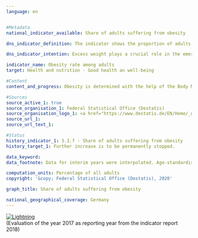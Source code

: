 ```yaml
---                   
language: en                   


#Metadata                   
national_indicator_available: Share of adults suffering from obesity                   

dns_indicator_definition: The indicator shows the proportion of adults (aged 18 years and older) suffering from obesity in the total adult population.<sub> Text from the Indicator Report 2018</sub>                   

dns_indicator_intention: Excess weight plays a crucial role in the emergence of diseases of civilisation, such as cardiovascular diseases, diabetes and joint injuries. Besides its consequences to health, excess weight is a burden on the national economy and has a negative impact on social life. Consequently, the proportion of the population with obesity in Germany should not increase any further.<sub> Text from the Indicator Report 2018</sub>                   

indicator_name: Obesity rate among adults                   
target: Health and nutrition - Good health an well-being                   

#Content                    
content_and_progress: Obesity is determined with the help of the Body Mass Index (BMI), which is calculated by dividing the body weight in kilograms by the square of an individual’s height in metres. People with a BMI of 25 and above are classified as “overweight” according to the WHO and those with a BMI of 30 as “obese”. The BMI is a benchmark that does not take account of the physique, age- and gender-specific differences as well as the individual body mass composition.<br><br>Obesity is determined with the help of the Body Mass Index (BMI), which is calculated by dividing the body weight in kilograms by the square of an individual’s height in metres. People with a BMI of 25 and above are classified as “overweight” according to the WHO and those with a BMI of 30 as “obese”. The BMI is a benchmark that does not take account of the physique, age- and gender-specific differences as well as the individual body mass composition. The data used for the indicator are based on the microcensus of the Federal Statistical Office. The sample survey is conducted among 1&nbsp;% of the total population. The responses to the health questions, which are generally asked every four years, are voluntary. Consequently, the indicator is based on the proportion of the population with a BMI of 30 and higher that also answered the microcensus questions concerning body weight and body size. The corresponding data were standardised relative to the European population of 1990 to allow data from different years and regions to be compared without distortions due to different age structures. Since the questions on health in the microcensus are not asked annually, the interim years in the chart were interpolated.<br><br>In 2017, 14.6&nbsp;% of the population in Germany over the age of 18 were obese. Here, the share of obese men (16.3&nbsp;%) was higher than the share of obese women (12.9&nbsp;%). Before, in 1999, the share of obese persons was only 10.7&nbsp;% of the population. At that time, the proportion of women (10.2&nbsp;%) affected by obesity was also slightly lower than that of men (11.1&nbsp;%). Thus, the obesity rate among adults has increased and is developing contrary to the goal envisioned by the German Sustainable Development Strategy. Another 33.9&nbsp;% of the population aged 18 and over had a BMI of 25 to under 30 in 2017. In total, 48.5&nbsp;% were considered to be overweight (BMI 25 and over). The proportion of women (38.7&nbsp;%) was significantly smaller than that of men (57.7&nbsp;%).<br><br>The proportion of adults suffering from obesity increases with age, and the trend reverses only among people at a very advanced age. In 2017, 3.4&nbsp;% of 18 and 19-year-old women were obese. At the age of 30 to under 35, 10.1&nbsp;% of the women were obese. The highest proportion of obese women (21.7&nbsp;%) was found in the age group between 60 and under 65 years of age. The rate of obesity among men was higher among those under 75 than among women of the same age and reached the highest proportions in the age groups 60 to under 65 (24.5&nbsp;%) and 65 to under 70 (25.3&nbsp;%). It is interesting to note that the proportion of obese women is higher than the proportion of obese men at older ages – above about 75 years of age. At this age, however, the proportion of men in the population is also considerably lower. As of 31 December 2017, the proportion of men aged 75 and over in the population at this age was only 40&nbsp;%, while the gender distribution between 50 and 60 years was balanced. This imbalance in old age can be attributed to the higher life expectancy of women or to the fact that men die earlier than women.<br><br>Being underweight, i. e. having a BMI lower than 18.5, is the opposite phenomenon to that of obesity. In 2017, the share of women who were underweight (4.0&nbsp;%) was considerably greater than the share found in men (1.0&nbsp;%). In fact, 12.1&nbsp;% of young women between 18 and 19 years of age were underweight, and 8.5&nbsp;% were still underweight at an age from 20 to under 25.<sub> Text from the Indicator Report 2018</sub>                   

#Sources
source_active_1: true                           
source_organisation_1: Federal Statistical Office (Destatis)                           
source_organisation_logo_1: <a href="https://www.destatis.de/EN/Home/_node.html"><img src="https://g205sdgs.github.io/sdg-indicators/public/LogosEn/destatis.png" alt="Logo Federal Statistical Office (Destatis)" title="Click here to visit the homepage of the organization" /></a>                           
source_url_1:                            
source_url_text_1:                            

#Status                   
history_indicator_1: 3.1.f - Share of adults suffering from obesity                   
history_target_1: Further increase is to be permanently stopped.

data_keyword:                    
data_footnote: Data for interim years were interpolated. Age-standardised results based on the new European population                   

computation_units: Percentage of all adults                   
copyright: '&copy; Federal Statistical Office (Destatis), 2020'                   

graph_title: Share of adults suffering from obesity                   

national_geographical_coverage: Germany                   
---
```

<div>                           
  <div class="my-header">                           
    <a href="https://sustainabledevelopment-deutschland.github.io/en/status/"><img src="https://g205sdgs.github.io/sdg-indicators/public/Wettersymbole/Blitz.png" title="The indicator is not moving in the right direction so that the gap to the target value is widening" alt="Lightning" />                           
    </a>                           
  </div>
  <div class="my-header-note">
    <span>(Evaluation of the year 2017 as reporting year from the indicator report 2018)</span>
  </div>                           
</div>